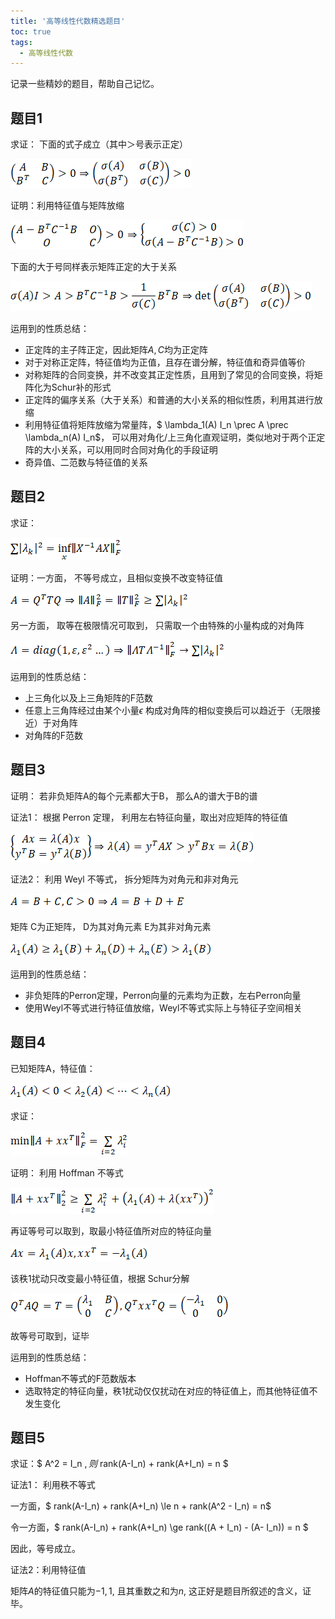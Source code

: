 ```yaml
---
title: '高等线性代数精选题目'
toc: true
tags: 
  - 高等线性代数
---
```




记录一些精妙的题目，帮助自己记忆。

## 题目1

求证： 下面的式子成立（其中＞号表示正定）

![img](/images/posts/AdvanceAgreProblem.assets/clip_image002.gif)



证明：利用特征值与矩阵放缩

![img](/images/posts/AdvanceAgreProblem.assets/clip_image004.gif)



下面的大于号同样表示矩阵正定的大于关系

![img](/images/posts/AdvanceAgreProblem.assets/clip_image006.gif)

运用到的性质总结：

* 正定阵的主子阵正定，因此矩阵$A,C$均为正定阵
* 对于对称正定阵，特征值均为正值，且存在谱分解，特征值和奇异值等价
* 对称矩阵的合同变换，并不改变其正定性质，且用到了常见的合同变换，将矩阵化为Schur补的形式
* 正定阵的偏序关系（大于关系）和普通的大小关系的相似性质，利用其进行放缩
* 利用特征值将矩阵放缩为常量阵，$ \lambda_1(A) I_n \prec  A \prec \lambda_n(A) I_n$， 可以用对角化/上三角化直观证明，类似地对于两个正定阵的大小关系，可以用同时合同对角化的手段证明
* 奇异值、二范数与特征值的关系



## 题目2

求证：

![img](/images/posts/AdvanceAgreProblem.assets/clip_image008.gif)

证明：一方面， 不等号成立，且相似变换不改变特征值

![img](/images/posts/AdvanceAgreProblem.assets/clip_image010.gif)

另一方面， 取等在极限情况可取到， 只需取一个由特殊的小量构成的对角阵

![img](/images/posts/AdvanceAgreProblem.assets/clip_image012.gif)

运用到的性质总结：

* 上三角化以及上三角矩阵的F范数
* 任意上三角阵经过由某个小量$\epsilon$ 构成对角阵的相似变换后可以趋近于（无限接近）于对角阵
* 对角阵的F范数



## 题目3

证明： 若非负矩阵A的每个元素都大于B， 那么A的谱大于B的谱

证法1： 根据 Perron 定理， 利用左右特征向量，取出对应矩阵的特征值

![img](/images/posts/AdvanceAgreProblem.assets/clip_image014.gif)

证法2： 利用 Weyl 不等式， 拆分矩阵为对角元和非对角元

![img](/images/posts/AdvanceAgreProblem.assets/clip_image016.gif)

矩阵 C为正矩阵， D为其对角元素 E为其非对角元素

![img](/images/posts/AdvanceAgreProblem.assets/clip_image018.gif)

运用到的性质总结：

* 非负矩阵的Perron定理，Perron向量的元素均为正数，左右Perron向量
* 使用Weyl不等式进行特征值放缩，Weyl不等式实际上与特征子空间相关



## 题目4

已知矩阵A，特征值：

![img](/images/posts/AdvanceAgreProblem.assets/clip_image020.gif)

求证：

![img](/images/posts/AdvanceAgreProblem.assets/clip_image022.gif)

证明： 利用 Hoffman 不等式

![img](/images/posts/AdvanceAgreProblem.assets/clip_image024.gif)

再证等号可以取到，取最小特征值所对应的特征向量

![img](/images/posts/AdvanceAgreProblem.assets/clip_image026.gif)

该秩1扰动只改变最小特征值，根据 Schur分解

![img](/images/posts/AdvanceAgreProblem.assets/clip_image028.gif)

故等号可取到，证毕



运用到的性质总结：

* Hoffman不等式的F范数版本
* 选取特定的特征向量，秩1扰动仅仅扰动在对应的特征值上，而其他特征值不发生变化

## 题目5

求证：$ A^2 = I_n $, 则$ rank(A-I_n) + rank(A+I_n) = n $

证法1： 利用秩不等式

一方面，$ rank(A-I_n) + rank(A+I_n) \le n + rank(A^2 - I_n) = n$

令一方面，$ rank(A-I_n) + rank(A+I_n) \ge rank((A + I_n) - (A- I_n)) = n $

因此，等号成立。

证法2：利用特征值

矩阵$A$的特征值只能为$-1,1$, 且其重数之和为$n$, 这正好是题目所叙述的含义，证毕。

